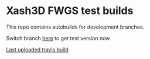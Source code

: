 # Xash3D FWGS test builds

This repo contains autobuilds for development branches.

Switch branch [here](https://github.com/FWGS/xash3d-deploy/branches) to get test version now

[Last uploaded travis build](https://github.com/FWGS/xash3d-deploy/blob/travis-latest/README.md)
